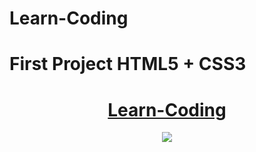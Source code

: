 # Learn-Coding

# First Project HTML5 + CSS3


<h1 align="center">
<a href="https://learn-coding-92cbb.web.app/">Learn-Coding</a>
</h1>
<p align="center">
<img src="https://user-images.githubusercontent.com/74665047/208271726-a8d21c88-d041-438b-b34e-364023530aea.jpg"/>
